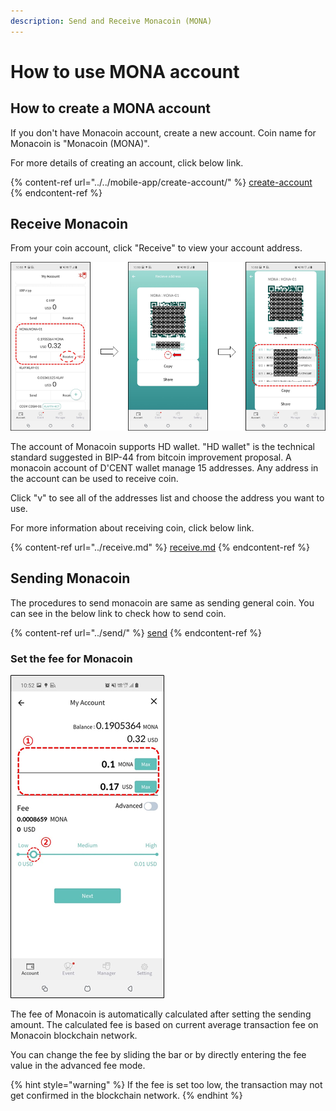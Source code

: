 ```yaml
---
description: Send and Receive Monacoin (MONA)
---
```


# How to use MONA account

## How to create a MONA account

If you don't have Monacoin account, create a new account. Coin name for Monacoin is "Monacoin (MONA)".

For more details of creating an account, click below link.

{% content-ref url="../../mobile-app/create-account/" %}
[create-account](../../mobile-app/create-account/)
{% endcontent-ref %}

## Receive Monacoin

From your coin account, click "Receive" to view your account address.

<div align="left">

<img src="../../.gitbook/assets/image (210).png" alt="">

</div>

The account of Monacoin supports HD wallet. "HD wallet" is the technical standard suggested in BIP-44 from bitcoin improvement proposal. A monacoin account of D'CENT wallet manage 15 addresses. Any address in the account can be used to receive coin.

Click "v" to see all of the addresses list and choose the address you want to use.

For more information about receiving coin, click below link.

{% content-ref url="../receive.md" %}
[receive.md](../receive.md)
{% endcontent-ref %}

## Sending Monacoin

The procedures to send monacoin are same as sending general coin. You can see in the below link to check how to send coin.

{% content-ref url="../send/" %}
[send](../send/)
{% endcontent-ref %}

### Set the fee for Monacoin

<div align="left">

<img src="../../.gitbook/assets/image (209).png" alt="">

</div>

The fee of Monacoin is automatically calculated after setting the sending amount. The calculated fee is based on current average transaction fee on Monacoin blockchain network.

You can change the fee by sliding the bar or by directly entering the fee value in the advanced fee mode.

{% hint style="warning" %}
If the fee is set too low, the transaction may not get confirmed in the blockchain network.
{% endhint %}
